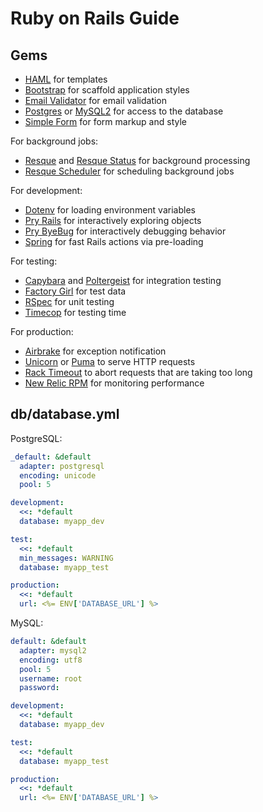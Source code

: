 # Ruby on Rails Guide

## Gems

* [HAML](https://github.com/haml/haml) for templates
* [Bootstrap](https://github.com/twbs/bootstrap-sass) for scaffold application styles
* [Email Validator](https://github.com/balexand/email_validator) for email
  validation
* [Postgres](https://github.com/ged/ruby-pg) or
  [MySQL2](https://github.com/brianmario/mysql2) for access to the database
* [Simple Form](https://github.com/plataformatec/simple_form) for form markup
  and style

For background jobs:

* [Resque](https://github.com/resque/resque) and
  [Resque Status](https://github.com/quirkey/resque-status) for background processing
* [Resque Scheduler](https://github.com/resque/resque-scheduler) for scheduling
  background jobs

For development:

* [Dotenv](https://github.com/bkeepers/dotenv) for loading environment variables
* [Pry Rails](https://github.com/rweng/pry-rails) for interactively exploring
  objects
* [Pry ByeBug](https://github.com/deivid-rodriguez/pry-byebug) for interactively
  debugging behavior
* [Spring](https://github.com/rails/spring) for fast Rails actions via
  pre-loading

For testing:

* [Capybara](https://github.com/jnicklas/capybara) and
  [Poltergeist](https://github.com/teampoltergeist/poltergeist) for
  integration testing
* [Factory Girl](https://github.com/thoughtbot/factory_girl) for test data
* [RSpec](https://github.com/rspec/rspec) for unit testing
* [Timecop](https://github.com/jtrupiano/timecop-console) for testing time

For production:

* [Airbrake](https://github.com/airbrake/airbrake) for exception notification
* [Unicorn](https://github.com/defunkt/unicorn) or
  [Puma](https://github.com/puma/puma) to serve HTTP requests
* [Rack Timeout](https://github.com/kch/rack-timeout) to abort requests that are
  taking too long
* [New Relic RPM](https://github.com/newrelic/rpm) for monitoring performance

## db/database.yml

PostgreSQL:

```yaml
_default: &default
  adapter: postgresql
  encoding: unicode
  pool: 5

development:
  <<: *default
  database: myapp_dev

test:
  <<: *default
  min_messages: WARNING
  database: myapp_test

production:
  <<: *default
  url: <%= ENV['DATABASE_URL'] %>
```

MySQL:

```yaml
default: &default
  adapter: mysql2
  encoding: utf8
  pool: 5
  username: root
  password:

development:
  <<: *default
  database: myapp_dev

test:
  <<: *default
  database: myapp_test

production:
  <<: *default
  url: <%= ENV['DATABASE_URL'] %>
```
